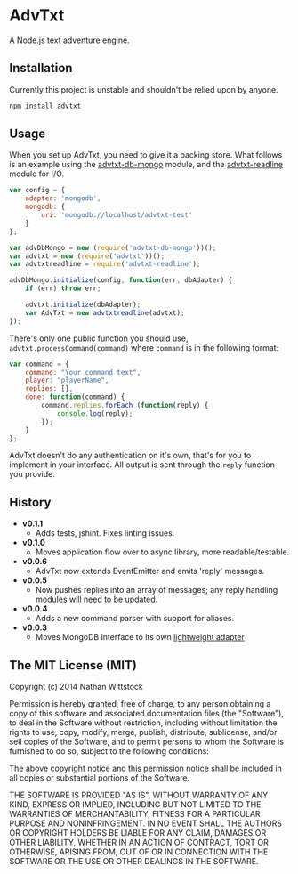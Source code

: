 AdvTxt
======

A Node.js text adventure engine.

Installation
------------

Currently this project is unstable and shouldn't be relied upon by anyone.

```sh
npm install advtxt
```

Usage
-----

When you set up AdvTxt, you need to give it a backing store. What follows is an example using the [advtxt-db-mongo][advtxtmongo] module, and the [advtxt-readline](http://github.com/fardog/advtxt-readline) module for I/O.

```js
var config = {
	adapter: 'mongodb',
	mongodb: {
		uri: 'mongodb://localhost/advtxt-test'
	}
};

var advDbMongo = new (require('advtxt-db-mongo'))();
var advtxt = new (require('advtxt'))();
var advtxtreadline = require('advtxt-readline');

advDbMongo.initialize(config, function(err, dbAdapter) {
	if (err) throw err;

	advtxt.initialize(dbAdapter);
	var AdvTxt = new advtxtreadline(advtxt);
});
```

There's only one public function you should use, `advtxt.processCommand(command)` where `command` is in the following format:

```js
var command = {
    command: "Your command text",
    player: "playerName",
    replies: [],
    done: function(command) {
        command.replies.forEach (function(reply) {
            console.log(reply);
        });
    }
};
```

AdvTxt doesn't do any authentication on it's own, that's for you to implement in your interface. All output is sent through the `reply` function you provide.


History
-------

- **v0.1.1**
    - Adds tests, jshint. Fixes linting issues.
- **v0.1.0**
    - Moves application flow over to async library, more readable/testable.
- **v0.0.6**
    - AdvTxt now extends EventEmitter and emits 'reply' messages.
- **v0.0.5**
    - Now pushes replies into an array of messages; any reply handling modules will need to be updated.
- **v0.0.4**
    - Adds a new command parser with support for aliases.
- **v0.0.3**
    - Moves MongoDB interface to its own [lightweight adapter][advtxtmongo]


[advtxtmongo]: http://github.com/fardog/advtxt-db-mongo


The MIT License (MIT)
---------------------

Copyright (c) 2014 Nathan Wittstock

Permission is hereby granted, free of charge, to any person obtaining a copy
of this software and associated documentation files (the "Software"), to deal
in the Software without restriction, including without limitation the rights
to use, copy, modify, merge, publish, distribute, sublicense, and/or sell
copies of the Software, and to permit persons to whom the Software is
furnished to do so, subject to the following conditions:

The above copyright notice and this permission notice shall be included in
all copies or substantial portions of the Software.

THE SOFTWARE IS PROVIDED "AS IS", WITHOUT WARRANTY OF ANY KIND, EXPRESS OR
IMPLIED, INCLUDING BUT NOT LIMITED TO THE WARRANTIES OF MERCHANTABILITY,
FITNESS FOR A PARTICULAR PURPOSE AND NONINFRINGEMENT. IN NO EVENT SHALL THE
AUTHORS OR COPYRIGHT HOLDERS BE LIABLE FOR ANY CLAIM, DAMAGES OR OTHER
LIABILITY, WHETHER IN AN ACTION OF CONTRACT, TORT OR OTHERWISE, ARISING FROM,
OUT OF OR IN CONNECTION WITH THE SOFTWARE OR THE USE OR OTHER DEALINGS IN
THE SOFTWARE.


